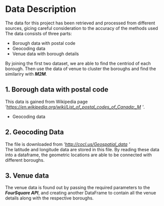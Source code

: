 
# Data Description
The data for this project has been retrieved and processed from different sources, gicing careful consideration to the accuracy of the methods used  
The data consists of three parts:  
* Borough data with postal code
* Geocoding data
* Venue data with borough details 

By joining the first two dataset, we are able to find the centriod of each borough. Then use the data of venue to cluster the boroughs and find the similariry with ***M2M***.  
## 1. Borough data with postal code
This data is gained from Wikipedia page *\'https://en.wikipedia.org/wiki/List_of_postal_codes_of_Canada:_M \'*. 
* Geocoding data
## 2. Geocoding Data
The file is downloaded from *\'http://cocl.us/Geospatial_data \'*  
The latitude and longitude data are stored in this file. By reading these data into a dataframe, the geometric locations are able to be connected with different boroughs. 
## 3. Venue data 
The venue data is found out by passing the required parameters to the ***FourSquare API***, and creating another DataFrame to contain all the venue details along with the respective boroughs.
